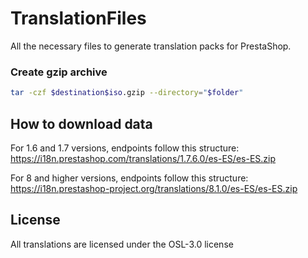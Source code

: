 # TranslationFiles

All the necessary files to generate translation packs for PrestaShop.

### Create gzip archive

```bash
tar -czf $destination$iso.gzip --directory="$folder" 
```

## How to download data

For 1.6 and 1.7 versions, endpoints follow this structure: https://i18n.prestashop.com/translations/1.7.6.0/es-ES/es-ES.zip

For 8 and higher versions, endpoints follow this structure: https://i18n.prestashop-project.org/translations/8.1.0/es-ES/es-ES.zip

## License

All translations are licensed under the OSL-3.0 license
